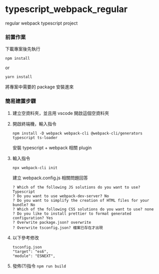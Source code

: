 # typescript_webpack_regular
regular webpack typescript project

### 前置作業

下載專案後先執行

`npm install` 

or

`yarn install`

將專案中需要的 package 安裝進來

### 簡易建置步驟

1. 建立空資料夾，並且用 vscode 開啟這個空資料夾
2. 開啟終端機，輸入指令

    `npm install -D webpack webpack-cli @webpack-cli/generators typescript ts-loader`
  
    安裝 typescript + webpack 相關 plugin
3. 輸入指令

    `npx webpack-cli init`
  
    建立 webpack.config.js
    相關問題回答
   
    ```
    ? Which of the following JS solutions do you want to use? Typescript
    ? Do you want to use webpack-dev-server? No
    ? Do you want to simplify the creation of HTML files for your bundle? No
    ? Which of the following CSS solutions do you want to use? none
    ? Do you like to install prettier to format generated configuration? Yes
    ? Overwrite package.json? overwrite
    ? Overwrite tsconfig.json? 檔案已存在才出現
    ```
   
4. 以下參考修改

    ```
    tsconfig.json
    "target": "es6",
    "module": "ESNEXT",  
    ```
5. 發佈(?)指令 `npm run build`
